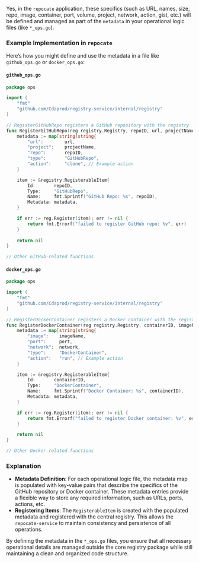 Yes, in the `repocate` application, these specifics (such as URL, names, size, repo, image, container, port, volume, project, network, action, gist, etc.) will be defined and managed as part of the `metadata` in your operational logic files (like `*_ops.go`).

### Example Implementation in `repocate`

Here’s how you might define and use the metadata in a file like `github_ops.go` or `docker_ops.go`:

#### `github_ops.go`

```go
package ops

import (
    "fmt"
    "github.com/Cdaprod/registry-service/internal/registry"
)

// RegisterGitHubRepo registers a GitHub repository with the registry
func RegisterGitHubRepo(reg registry.Registry, repoID, url, projectName string) error {
    metadata := map[string]string{
        "url":        url,
        "project":    projectName,
        "repo":       repoID,
        "type":       "GitHubRepo",
        "action":     "clone", // Example action
    }

    item := &registry.RegisterableItem{
        Id:       repoID,
        Type:     "GitHubRepo",
        Name:     fmt.Sprintf("GitHub Repo: %s", repoID),
        Metadata: metadata,
    }

    if err := reg.Register(item); err != nil {
        return fmt.Errorf("failed to register GitHub repo: %v", err)
    }
    
    return nil
}

// Other GitHub-related functions
```

#### `docker_ops.go`

```go
package ops

import (
    "fmt"
    "github.com/Cdaprod/registry-service/internal/registry"
)

// RegisterDockerContainer registers a Docker container with the registry
func RegisterDockerContainer(reg registry.Registry, containerID, imageName, port, network string) error {
    metadata := map[string]string{
        "image":    imageName,
        "port":     port,
        "network":  network,
        "type":     "DockerContainer",
        "action":   "run", // Example action
    }

    item := &registry.RegisterableItem{
        Id:       containerID,
        Type:     "DockerContainer",
        Name:     fmt.Sprintf("Docker Container: %s", containerID),
        Metadata: metadata,
    }

    if err := reg.Register(item); err != nil {
        return fmt.Errorf("failed to register Docker container: %v", err)
    }

    return nil
}

// Other Docker-related functions
```

### Explanation

- **Metadata Definition**: For each operational logic file, the metadata map is populated with key-value pairs that describe the specifics of the GitHub repository or Docker container. These metadata entries provide a flexible way to store any required information, such as URLs, ports, actions, etc.
- **Registering Items**: The `RegisterableItem` is created with the populated metadata and registered with the central registry. This allows the `repocate-service` to maintain consistency and persistence of all operations.

By defining the metadata in the `*_ops.go` files, you ensure that all necessary operational details are managed outside the core registry package while still maintaining a clean and organized code structure.